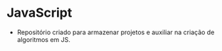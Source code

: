 # JavaScript

* Repositório criado para armazenar projetos e auxiliar na criação de algoritmos em JS.